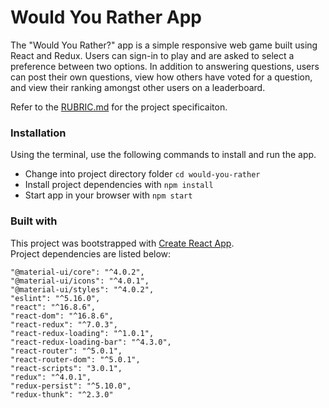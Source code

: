 # Would You Rather App
The "Would You Rather?" app is a simple responsive web game built using React and Redux.
Users can sign-in to play and are asked to select a preference between two options. In addition to answering questions, users can  post their own questions, view how others have voted for a question, and view their ranking amongst other users on a leaderboard.

Refer to the [RUBRIC.md](https://github.com/ilianapoly/would-you-rather/blob/master/RUBRIC.md) for the project specificaiton.


### Installation
Using the terminal, use the following commands to install and run the app.
-   Change into project directory folder `cd would-you-rather` 
-   Install project dependencies with `npm install`
-   Start app in your browser with `npm start` 

### Built with
This project was bootstrapped with  [Create React App](https://github.com/facebook/create-react-app). <br>
Project dependencies are listed below:

    "@material-ui/core": "^4.0.2",
    "@material-ui/icons": "^4.0.1",
    "@material-ui/styles": "^4.0.2",
    "eslint": "^5.16.0",
    "react": "^16.8.6",
    "react-dom": "^16.8.6",
    "react-redux": "^7.0.3",
    "react-redux-loading": "^1.0.1",
    "react-redux-loading-bar": "^4.3.0",
    "react-router": "^5.0.1",
    "react-router-dom": "^5.0.1",
    "react-scripts": "3.0.1",
    "redux": "^4.0.1",
    "redux-persist": "^5.10.0",
    "redux-thunk": "^2.3.0"

